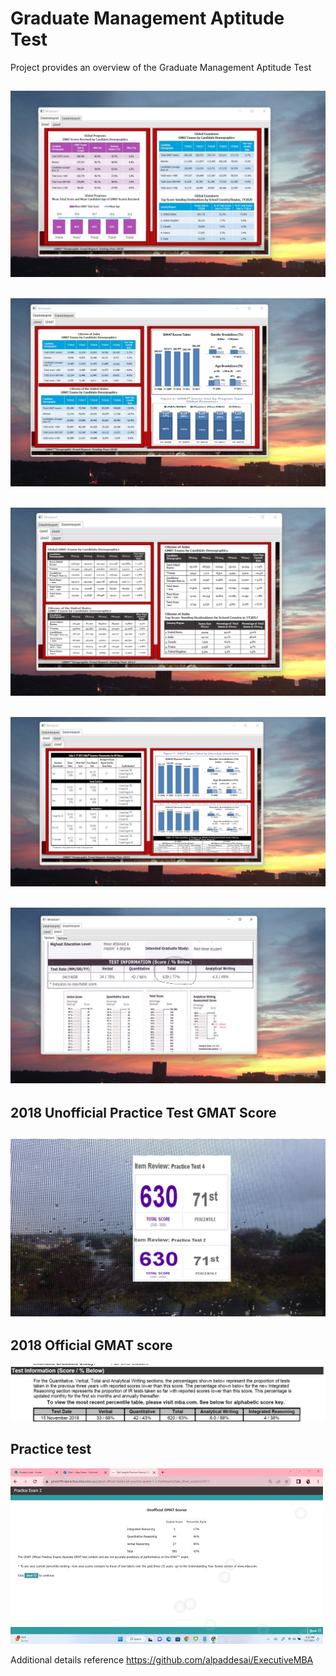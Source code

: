 # Graduate Management Aptitude Test

Project provides an overview of the Graduate Management Aptitude Test

## ![image](GMATImage1.jpg)

## ![image](GMATImage2.jpg)

## ![image](GMATImage3.jpg)

## ![image](GMATImage4.jpg)

## ![image](GMATImageofficial.jpg)

## 2018 Unofficial Practice Test GMAT Score
## ![image](GMATImage7.jpg)

## 2018 Official GMAT score
![image](GMATExam.jpg)

## Practice test
![image](PracticeTest.jpg)

Additional details reference  https://github.com/alpaddesai/ExecutiveMBA
